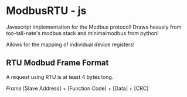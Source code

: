 # ModbusRTU - js
Javascript implementation for the Modbus protocol!
Draws heavely from too-tall-nate's modbus stack and minimalmodbus from python!

Allows for the mapping of individual device registers!


## RTU Modbud Frame Format
A request using RTU is at least 4 bytes long.

_Frame_
[Slave Address] + [Function Code] + [Data] + [CRC]


